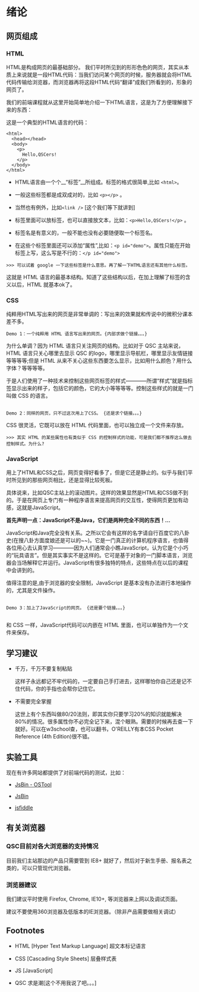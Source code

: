 # 绪论

## 网页组成

### HTML

HTML是构成网页的最基础部分。
我们平时所见到的形形色色的网页，其实从本质上来说就是一段HTML代码：当我们访问某个网页的时候，服务器就会将HTML代码传输给浏览器，而浏览器再将这段HTML代码“翻译”成我们所看到的，形象的网页了。

我们的前端课程就从这里开始简单地介绍一下HTML语言，这是为了方便理解接下来的东西：

这是一个典型的HTML语言的代码：

```
<html>
  <head></head>
  <body>
    <p>
      Hello,QSCers!
    </p>
  </body>
</html>
```

- HTML语言由一个个__“标签”__所组成。标签的格式很简单,比如 `<html>`。

- 一般这些标签都是成双成对的，比如 `<p></p>` 。

- 当然也有例外，比如`<link />` [这个我们等下就讲到]

- 标签里面可以放标签，也可以直接放文本，比如：`<p>Hello,QSCers!</p>` 。

- 标签名是有意义的，一般不能也没有必要随便取一个标签名。
  
- 在这些个标签里面还可以添加“属性”,比如：`<p id="demo">`。属性只能在开始标签上写，这么写是不行的：`</p id="demo">`

`>>> 可以试着 google 一下这些标签是什么意思。再了解一下HTML语言还有其他什么标签。`

这就是 HTML 语言的最基本结构。知道了这些结构以后，在加上理解了标签的含义以后，HTML 就基本ok了。


### CSS

纯粹用HTML写出来的网页是非常单调的：写出来的效果就和传说中的微积分课本差不多。

```
Demo 1：一个纯粹用 HTML 语言写出来的网页。{内部求做个链接。。。}

```

为什么单调？因为 HTML 语言只关注网页的结构。比如对于 QSC 主站来说，HTML 语言只关心哪里去显示 QSC 的logo，哪里显示导航栏，哪里显示友情链接等等等等;但是 HTML 从来不关心这些东西要怎么显示，比如用什么颜色？用什么字体？等等等等。

于是人们使用了一种技术来控制这些网页标签的样式————所谓“样式”就是指标签显示出来的样子，包括它的颜色，它的大小等等等等。控制这些样式的就是一门叫做 CSS 的语言。

```

Demo 2：同样的网页，只不过这次用上了CSS。 {还是求个链接。。。}

```

CSS 很灵活，它既可以放在 HTML 代码里面，也可以独立成一个文件来存放。

`>>> 其实 HTML 的某些属性也有类似于 CSS 的控制样式的功能，可是我们都不推荐这么做去控制样式。为什么? `


### JavaScript

用上了HTML和CSS之后，网页变得好看多了，但是它还是静止的。似乎与我们平时所见到的那些网页相比，还是显得比较死板。

具体说来，比如QSC主站上的滚动图片。这样的效果显然是HTML和CSS做不到的。于是在网页上专门有一种程序语言来提高网页的交互性，使得网页更加有动感，这就是JavaScript。

__首先声明一点：JavaScript不是Java，它们是两种完全不同的东西！...__

JavaScript和Java完全没有关系。之所以它会有这样的名字请自行百度它的八卦史(在搜八卦方面度娘还是可以的~~)。它是一门真正的计算机程序语言，也值得各位用心去认真学习————因为人们通常会小瞧JavaScript，认为它是个小巧的“玩具语言”。但是其实事实不是这样的。它可是基于对象的一门脚本语言，浏览器会当场解释它并运行。JavaScript有很多独特的特点，这些特点在以后的课程中会讲到的。

值得注意的是,由于浏览器的安全限制，JavaScript 是基本没有办法进行本地操作的，尤其是文件操作。

```

Demo 3：加上了JavaScript的网页。 {还是要个链接。。。}


```

和 CSS 一样，JavaScript代码可以内嵌在 HTML 里面，也可以单独作为一个文件来保存。


## 学习建议

- 千万，千万不要复制粘贴

    这样子永远都记不牢代码的，一定要自己手打进去，这样哪怕你自己还是记不住代码，你的手指也会帮你记住它。

- 不需要完全掌握

    这世上有个东西叫做80/20法则，即其实你只要学习20%的知识就能解决80%的情况。很多属性你不必完全记下来，混个眼熟。需要的时候再去查一下就好。可以在w3school查，也可以翻书，O'REILLY有本CSS Pocket Reference (4th Edition)很不错。 


## 实验工具

现在有许多网站都提供了对前端代码的测试，比如：
   
- [JsBin - OSTool](http://www.ostools.net/jsbin)

- [JsBin](http://jsbin.com/)

- [jsfiddle](http://jsfiddle.net/)


## 有关浏览器

### QSC目前对各大浏览器的支持情况

目前我们主站那边的产品只需要管到 IE8+ 就好了，然后对于新生手册、报名表之类的，可以只管现代浏览器。

### 浏览器建议

我们建议平时使用 Firefox, Chrome, IE10+, 等浏览器来上网以及调试页面。

建议不要使用360浏览器及低版本的IE浏览器。（除非产品需要做相关调试）

## Footnotes

- HTML [Hyper Text Markup Language] 超文本标记语言

- CSS  [Cascading Style Sheets] 层叠样式表

- JS   [JavaScript] 

- QSC  求是潮[这个不用我说了吧。。。]
